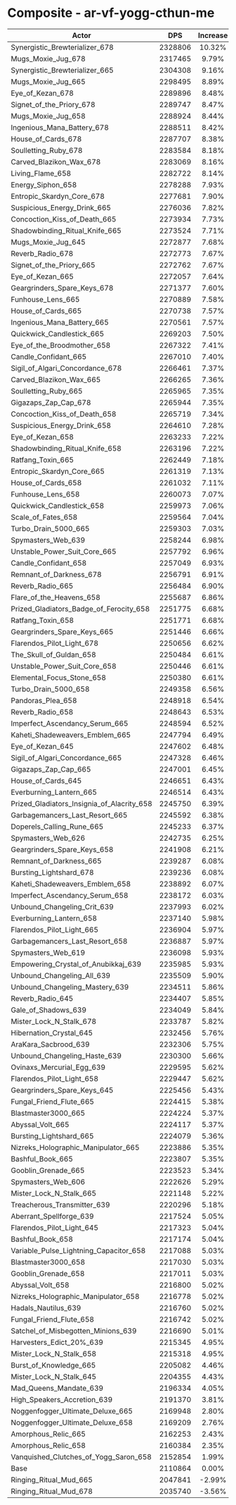 # Composite - ar-vf-yogg-cthun-me
| Actor | DPS | Increase |
|---|:---:|:---:|
|Synergistic_Brewterializer_678|2328806|10.32%|
|Mugs_Moxie_Jug_678|2317465|9.79%|
|Synergistic_Brewterializer_665|2304308|9.16%|
|Mugs_Moxie_Jug_665|2298495|8.89%|
|Eye_of_Kezan_678|2289896|8.48%|
|Signet_of_the_Priory_678|2289747|8.47%|
|Mugs_Moxie_Jug_658|2288924|8.44%|
|Ingenious_Mana_Battery_678|2288511|8.42%|
|House_of_Cards_678|2287707|8.38%|
|Soulletting_Ruby_678|2283584|8.18%|
|Carved_Blazikon_Wax_678|2283069|8.16%|
|Living_Flame_658|2282722|8.14%|
|Energy_Siphon_658|2278288|7.93%|
|Entropic_Skardyn_Core_678|2277681|7.90%|
|Suspicious_Energy_Drink_665|2276036|7.82%|
|Concoction_Kiss_of_Death_665|2273934|7.73%|
|Shadowbinding_Ritual_Knife_665|2273524|7.71%|
|Mugs_Moxie_Jug_645|2272877|7.68%|
|Reverb_Radio_678|2272773|7.67%|
|Signet_of_the_Priory_665|2272762|7.67%|
|Eye_of_Kezan_665|2272057|7.64%|
|Geargrinders_Spare_Keys_678|2271377|7.60%|
|Funhouse_Lens_665|2270889|7.58%|
|House_of_Cards_665|2270738|7.57%|
|Ingenious_Mana_Battery_665|2270561|7.57%|
|Quickwick_Candlestick_665|2269203|7.50%|
|Eye_of_the_Broodmother_658|2267322|7.41%|
|Candle_Confidant_665|2267010|7.40%|
|Sigil_of_Algari_Concordance_678|2266461|7.37%|
|Carved_Blazikon_Wax_665|2266265|7.36%|
|Soulletting_Ruby_665|2265965|7.35%|
|Gigazaps_Zap_Cap_678|2265944|7.35%|
|Concoction_Kiss_of_Death_658|2265719|7.34%|
|Suspicious_Energy_Drink_658|2264610|7.28%|
|Eye_of_Kezan_658|2263233|7.22%|
|Shadowbinding_Ritual_Knife_658|2263196|7.22%|
|Ratfang_Toxin_665|2262449|7.18%|
|Entropic_Skardyn_Core_665|2261319|7.13%|
|House_of_Cards_658|2261032|7.11%|
|Funhouse_Lens_658|2260073|7.07%|
|Quickwick_Candlestick_658|2259973|7.06%|
|Scale_of_Fates_658|2259564|7.04%|
|Turbo_Drain_5000_665|2259303|7.03%|
|Spymasters_Web_639|2258244|6.98%|
|Unstable_Power_Suit_Core_665|2257792|6.96%|
|Candle_Confidant_658|2257049|6.93%|
|Remnant_of_Darkness_678|2256791|6.91%|
|Reverb_Radio_665|2256484|6.90%|
|Flare_of_the_Heavens_658|2255687|6.86%|
|Prized_Gladiators_Badge_of_Ferocity_658|2251775|6.68%|
|Ratfang_Toxin_658|2251771|6.68%|
|Geargrinders_Spare_Keys_665|2251446|6.66%|
|Flarendos_Pilot_Light_678|2250656|6.62%|
|The_Skull_of_Guldan_658|2250484|6.61%|
|Unstable_Power_Suit_Core_658|2250446|6.61%|
|Elemental_Focus_Stone_658|2250380|6.61%|
|Turbo_Drain_5000_658|2249358|6.56%|
|Pandoras_Plea_658|2248918|6.54%|
|Reverb_Radio_658|2248643|6.53%|
|Imperfect_Ascendancy_Serum_665|2248594|6.52%|
|Kaheti_Shadeweavers_Emblem_665|2247794|6.49%|
|Eye_of_Kezan_645|2247602|6.48%|
|Sigil_of_Algari_Concordance_665|2247328|6.46%|
|Gigazaps_Zap_Cap_665|2247001|6.45%|
|House_of_Cards_645|2246651|6.43%|
|Everburning_Lantern_665|2246514|6.43%|
|Prized_Gladiators_Insignia_of_Alacrity_658|2245750|6.39%|
|Garbagemancers_Last_Resort_665|2245592|6.38%|
|Doperels_Calling_Rune_665|2245233|6.37%|
|Spymasters_Web_626|2242735|6.25%|
|Geargrinders_Spare_Keys_658|2241908|6.21%|
|Remnant_of_Darkness_665|2239287|6.08%|
|Bursting_Lightshard_678|2239236|6.08%|
|Kaheti_Shadeweavers_Emblem_658|2238892|6.07%|
|Imperfect_Ascendancy_Serum_658|2238172|6.03%|
|Unbound_Changeling_Crit_639|2237993|6.02%|
|Everburning_Lantern_658|2237140|5.98%|
|Flarendos_Pilot_Light_665|2236904|5.97%|
|Garbagemancers_Last_Resort_658|2236887|5.97%|
|Spymasters_Web_619|2236098|5.93%|
|Empowering_Crystal_of_Anubikkaj_639|2235985|5.93%|
|Unbound_Changeling_All_639|2235509|5.90%|
|Unbound_Changeling_Mastery_639|2234511|5.86%|
|Reverb_Radio_645|2234407|5.85%|
|Gale_of_Shadows_639|2234049|5.84%|
|Mister_Lock_N_Stalk_678|2233787|5.82%|
|Hibernation_Crystal_645|2232456|5.76%|
|AraKara_Sacbrood_639|2232306|5.75%|
|Unbound_Changeling_Haste_639|2230300|5.66%|
|Ovinaxs_Mercurial_Egg_639|2229595|5.62%|
|Flarendos_Pilot_Light_658|2229447|5.62%|
|Geargrinders_Spare_Keys_645|2225456|5.43%|
|Fungal_Friend_Flute_665|2224415|5.38%|
|Blastmaster3000_665|2224224|5.37%|
|Abyssal_Volt_665|2224117|5.37%|
|Bursting_Lightshard_665|2224079|5.36%|
|Nizreks_Holographic_Manipulator_665|2223886|5.35%|
|Bashful_Book_665|2223807|5.35%|
|Gooblin_Grenade_665|2223523|5.34%|
|Spymasters_Web_606|2222626|5.29%|
|Mister_Lock_N_Stalk_665|2221148|5.22%|
|Treacherous_Transmitter_639|2220296|5.18%|
|Aberrant_Spellforge_639|2217524|5.05%|
|Flarendos_Pilot_Light_645|2217323|5.04%|
|Bashful_Book_658|2217174|5.04%|
|Variable_Pulse_Lightning_Capacitor_658|2217088|5.03%|
|Blastmaster3000_658|2217030|5.03%|
|Gooblin_Grenade_658|2217011|5.03%|
|Abyssal_Volt_658|2216800|5.02%|
|Nizreks_Holographic_Manipulator_658|2216778|5.02%|
|Hadals_Nautilus_639|2216760|5.02%|
|Fungal_Friend_Flute_658|2216742|5.02%|
|Satchel_of_Misbegotten_Minions_639|2216690|5.01%|
|Harvesters_Edict_20%_639|2215345|4.95%|
|Mister_Lock_N_Stalk_658|2215318|4.95%|
|Burst_of_Knowledge_665|2205082|4.46%|
|Mister_Lock_N_Stalk_645|2204355|4.43%|
|Mad_Queens_Mandate_639|2196334|4.05%|
|High_Speakers_Accretion_639|2191370|3.81%|
|Noggenfogger_Ultimate_Deluxe_665|2169948|2.80%|
|Noggenfogger_Ultimate_Deluxe_658|2169209|2.76%|
|Amorphous_Relic_665|2162253|2.43%|
|Amorphous_Relic_658|2160384|2.35%|
|Vanquished_Clutches_of_Yogg_Saron_658|2152854|1.99%|
|Base|2110864|0.00%|
|Ringing_Ritual_Mud_665|2047841|-2.99%|
|Ringing_Ritual_Mud_678|2035740|-3.56%|
